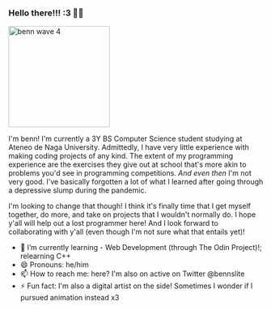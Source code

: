 ### Hello there!!! :3 🐶🐾
<img width="200" alt="benn wave 4" src="https://github.com/theB3NNDS/theB3NNDS/assets/78061518/59e4d5ab-c900-4e6f-9a68-aed74dbf6438">


I'm benn! I'm currently a 3Y BS Computer Science student studying at Ateneo de Naga University. Admittedly, I have very little experience with making coding projects of any kind. The extent of my programming experience are the exercises they give out at school that's more akin to problems you'd see in programming competitions. *And even then* I'm not very good. I've basically forgotten a lot of what I learned after going through a depressive slump during the pandemic. 

I'm looking to change that though! I think it's finally time that I get myself together, do more, and take on projects that I wouldn't normally do. I hope y'all will help out a lost programmer here! And I look forward to collaborating with y'all (even though I'm not sure what that entails yet)!

- 🌱 I’m currently learning - Web Development (through The Odin Project)!; relearning C++
- 😄 Pronouns: he/him
- 📫 How to reach me: here? I'm also on active on Twitter @bennslite
- ⚡ Fun fact: I'm also a digital artist on the side! Sometimes I wonder if I pursued animation instead x3

<!--
**theB3NNDS/theB3NNDS** is a ✨ _special_ ✨ repository because its `README.md` (this file) appears on your GitHub profile.

Here are some ideas to get you started:

- 🔭 I’m currently working on ...
- 🌱 I’m currently learning ...
- 👯 I’m looking to collaborate on ...
- 🤔 I’m looking for help with ...
- 💬 Ask me about ...
- 📫 How to reach me: ...
- 😄 Pronouns: ...
- ⚡ Fun fact: ...
-->
